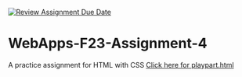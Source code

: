 [![Review Assignment Due Date](https://classroom.github.com/assets/deadline-readme-button-24ddc0f5d75046c5622901739e7c5dd533143b0c8e959d652212380cedb1ea36.svg)](https://classroom.github.com/a/4tKarLeg)
# WebApps-F23-Assignment-4
A practice assignment for HTML with CSS
<a href="https://vscode.dev/github/44-563-WebApps-F23/44563-webapps-f23-assignment4-saitejagoudnakka/blob/main/playpart.html"> Click here for playpart.html</a>
